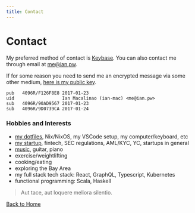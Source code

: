 ```yaml
---
title: Contact
---
```


<h1>Contact</h1>

My preferred method of contact is [Keybase](https://keybase.io/ianm). You can also contact me through email at [me@ian.pw](mailto:me@ian.pw).

If for some reason you need to send me an encrypted message via some other medium, [here is my public key](./ianmacalinao.asc).

```
pub   4096R/F126F8E8 2017-01-23
uid                  Ian Macalinao (ian-mac) <me@ian.pw>
sub   4096R/90AD9567 2017-01-23
sub   4096R/9D0739CA 2017-01-24
```

### Hobbies and Interests

- [my dotfiles](https://github.com/macalinao/dotfiles), Nix/NixOS, my VSCode setup, my computer/keyboard, etc
- [my startup](https://abacusfi.com), fintech, SEC regulations, AML/KYC, YC, startups in general
- [music](https://open.spotify.com/user/1230232553?si=5DNDSsmaRiWaS7L8b4j37w), guitar, piano
- exercise/weightlifting
- cooking/eating
- exploring the Bay Area
- my full stack tech stack: React, GraphQL, Typescript, Kubernetes
- functional programming: Scala, Haskell

<div id="quoteBar"></div>

<blockquote id="quote">Aut tace, aut loquere meliora silentio.</blockquote>

[Back to Home](/)
